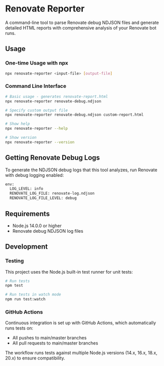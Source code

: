 # Renovate Reporter

A command-line tool to parse Renovate debug NDJSON files and generate detailed HTML reports with comprehensive analysis of your Renovate bot runs.

## Usage

### One-time Usage with npx
```bash
npx renovate-reporter <input-file> [output-file]
```

### Command Line Interface

```bash
# Basic usage - generates renovate-report.html
npx renovate-reporter renovate-debug.ndjson

# Specify custom output file
npx renovate-reporter renovate-debug.ndjson custom-report.html

# Show help
npx renovate-reporter --help

# Show version
npx renovate-reporter --version
```

## Getting Renovate Debug Logs

To generate the NDJSON debug logs that this tool analyzes, run Renovate with debug logging enabled:

```bash
env:
  LOG_LEVEL: info
  RENOVATE_LOG_FILE: renovate-log.ndjson
  RENOVATE_LOG_FILE_LEVEL: debug
```

## Requirements

- Node.js 14.0.0 or higher
- Renovate debug NDJSON log files

## Development

### Testing

This project uses the Node.js built-in test runner for unit tests:

```bash
# Run tests
npm test

# Run tests in watch mode
npm run test:watch
```

### GitHub Actions

Continuous integration is set up with GitHub Actions, which automatically runs tests on:
- All pushes to main/master branches
- All pull requests to main/master branches

The workflow runs tests against multiple Node.js versions (14.x, 16.x, 18.x, 20.x) to ensure compatibility.
